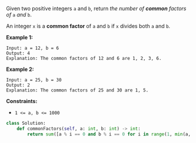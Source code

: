 Given two positive integers  `a`  and  `b`, return  _the number of  **common**  factors of_ `a` _and_ `b`.

An integer  `x`  is a  **common factor**  of  `a`  and  `b`  if  `x`  divides both  `a`  and  `b`.

**Example 1:**
```
Input: a = 12, b = 6
Output: 4
Explanation: The common factors of 12 and 6 are 1, 2, 3, 6.
```

**Example 2:**
```
Input: a = 25, b = 30
Output: 2
Explanation: The common factors of 25 and 30 are 1, 5.
```

**Constraints:**

-   `1 <= a, b <= 1000`


```python
class Solution:
    def commonFactors(self, a: int, b: int) -> int:
        return sum([a % i == 0 and b % i == 0 for i in range(1, min(a, b) + 1)])
```
